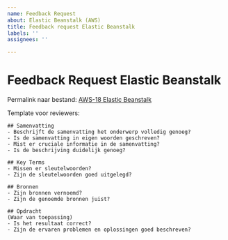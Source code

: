 ```yaml
---
name: Feedback Request
about: Elastic Beanstalk (AWS)
title: Feedback request Elastic Beanstalk
labels: ''
assignees: ''

---
```


# Feedback Request Elastic Beanstalk
Permalink naar bestand: [AWS-18 Elastic Beanstalk](../04_Cloud_3/AWS-18%20Beanstalk.md)

Template voor reviewers:
```
## Samenvatting
- Beschrijft de samenvatting het onderwerp volledig genoeg?
- Is de samenvatting in eigen woorden geschreven?
- Mist er cruciale informatie in de samenvatting?
- Is de beschrijving duidelijk genoeg?

## Key Terms
- Missen er sleutelwoorden?
- Zijn de sleutelwoorden goed uitgelegd?

## Bronnen
- Zijn bronnen vernoemd?
- Zijn de genoemde bronnen juist?

## Opdracht
(Waar van toepassing)
- Is het resultaat correct?
- Zijn de ervaren problemen en oplossingen goed beschreven?